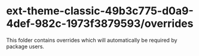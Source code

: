 # ext-theme-classic-49b3c775-d0a9-4def-982c-1973f3879593/overrides

This folder contains overrides which will automatically be required by package users.
